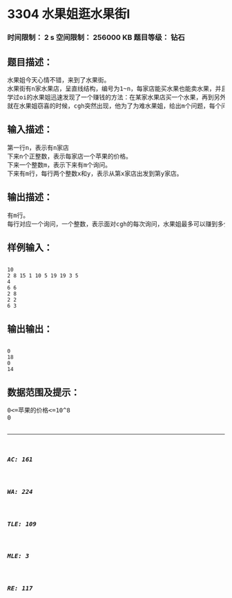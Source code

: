 # 3304 水果姐逛水果街Ⅰ   
### 时间限制： 2 s     空间限制： 256000 KB     题目等级： 钻石  
## 题目描述：  

<pre>
水果姐今天心情不错，来到了水果街。
水果街有n家水果店，呈直线结构，编号为1~n，每家店能买水果也能卖水果，并且同一家店卖与买的价格一样。
学过oi的水果姐迅速发现了一个赚钱的方法：在某家水果店买一个水果，再到另外一家店卖出去，赚差价。
就在水果姐窃喜的时候，cgh突然出现，他为了为难水果姐，给出m个问题，每个问题要求水果姐从第x家店出发到第y家店，途中只能选一家店买一个水果，然后选一家店（可以是同一家店，但不能往回走）卖出去，求每个问题中最多可以赚多少钱。
</pre>
  
  
## 输入描述：  

<pre>
第一行n，表示有n家店
下来n个正整数，表示每家店一个苹果的价格。
下来一个整数m，表示下来有m个询问。
下来有m行，每行两个整数x和y，表示从第x家店出发到第y家店。
</pre>
  
  
## 输出描述：  

<pre>
有m行。
每行对应一个询问，一个整数，表示面对cgh的每次询问，水果姐最多可以赚到多少钱。
</pre>
  
  
## 样例输入：  

<pre><code>
10  
2 8 15 1 10 5 19 19 3 5   
4  
6 6  
2 8  
2 2  
6 3
</code></pre>
  
  
## 输出输出：  

<pre><code>
0  
18  
0  
14
</code></pre>
  
  
## 数据范围及提示：  

<pre>
0<=苹果的价格<=10^8
0<n,m<=200000
</pre>
  
  
***  

##### AC: 161  
##### WA: 224  
##### TLE: 109  
##### MLE: 3  
##### RE: 117  
